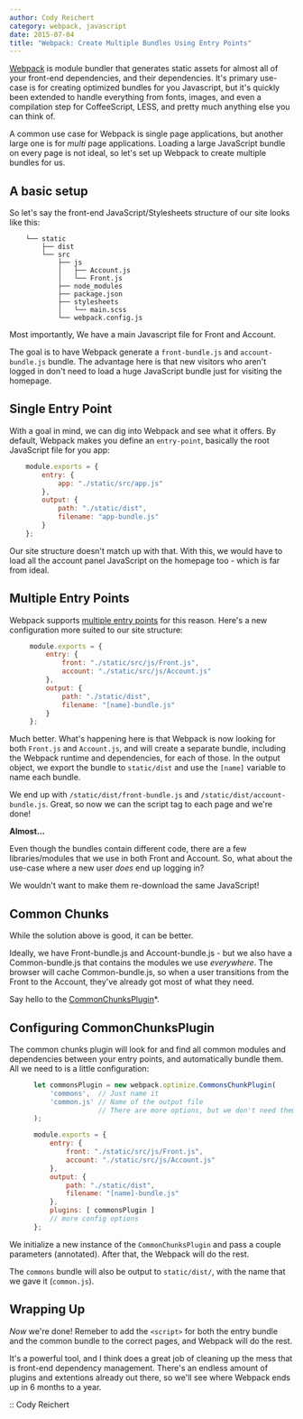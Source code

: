 ```yaml
---
author: Cody Reichert
category: webpack, javascript
date: 2015-07-04
title: "Webpack: Create Multiple Bundles Using Entry Points"
---
```


[Webpack](http://webpack.github.io/) is module bundler that generates
static assets for almost all of your front-end dependencies, and their
dependencies. It's primary use-case is for creating optimized bundles
for you Javascript, but it's quickly been extended to handle
everything from fonts, images, and even a compilation step for
CoffeeScript, LESS, and pretty much anything else you can think of.

A common use case for Webpack is single page applications, but another
large one is for *multi* page applications. Loading a large JavaScript
bundle on every page is not ideal, so let's set up Webpack to create
multiple bundles for us.

## A basic setup
So let's say the front-end JavaScript/Stylesheets structure of our
site looks like this:

```text
    └── static
        ├── dist
        └── src
            ├── js
            │   ├── Account.js
            │   └── Front.js
            ├── node_modules
            ├── package.json
            ├── stylesheets
            │   └── main.scss
            └── webpack.config.js
```

Most importantly, We have a main Javascript file for Front and
Account.

The goal is to have Webpack generate a `front-bundle.js` and
`account-bundle.js` bundle. The advantage here is that new visitors
who aren't logged in don't need to load a huge JavaScript bundle
just for visiting the homepage.

## Single Entry Point

With a goal in mind, we can dig into Webpack and see what it offers.
By default, Webpack makes you define an `entry-point`, basically the
root JavaScript file for you app:

```js
    module.exports = {
        entry: {
            app: "./static/src/app.js"
        },
        output: {
            path: "./static/dist",
            filename: "app-bundle.js"
        }
    };
```

Our site structure doesn't match up with that. With this, we would
have to load all the account panel JavaScript on the homepage too -
which is far from ideal.

## Multiple Entry Points

Webpack supports
[multiple entry points](http://webpack.github.io/docs/multiple-entry-points.html)
for this reason. Here's a new configuration more suited to our site
structure:

```js
     module.exports = {
         entry: {
             front: "./static/src/js/Front.js",
             account: "./static/src/js/Account.js"
         },
         output: {
             path: "./static/dist",
             filename: "[name]-bundle.js"
         }
     };
```

Much better. What's happening here is that Webpack is now looking
for both `Front.js` and `Account.js`, and will create a separate
bundle, including the Webpack runtime and dependencies, for each of
those. In the output object, we export the bundle to `static/dist`
and use the `[name]` variable to name each bundle.

We end up with `/static/dist/front-bundle.js` and
`/static/dist/account-bundle.js`. Great, so now we can the script
tag to each page and we're done!

**Almost...**

Even though the bundles contain different code, there are a few
libraries/modules that we use in both Front and Account. So, what
about the use-case where a new user *does* end up logging in?

We wouldn't want to make them re-download the same JavaScript!

## Common Chunks

While the solution above is good, it can be better.

Ideally, we have Front-bundle.js and Account-bundle.js - but we
also have a Common-bundle.js that contains the modules we use
*everywhere*. The browser will cache Common-bundle.js, so when a
user transitions from the Front to the Account, they've already got
most of what they need.

Say hello to the
[CommonChunksPlugin](http://webpack.github.io/docs/list-of-plugins.html#1-commons-chunk-for-entries)*.

## Configuring CommonChunksPlugin
The common chunks plugin will look for and find all common modules
and dependencies between your entry points, and automatically
bundle them. All we need to is a little configuration:

```js
      let commonsPlugin = new webpack.optimize.CommonsChunkPlugin(
          'commons',  // Just name it
          'common.js' // Name of the output file
                      // There are more options, but we don't need them yet.
      );

      module.exports = {
          entry: {
              front: "./static/src/js/Front.js",
              account: "./static/src/js/Account.js"
          },
          output: {
              path: "./static/dist",
              filename: "[name]-bundle.js"
          },
          plugins: [ commonsPlugin ]
          // more config options
      };
```

We initialize a new instance of the `CommonChunksPlugin` and pass
a couple parameters (annotated). After that, the Webpack will do
the rest.

The `commons` bundle will also be output to `static/dist/`, with
the name that we gave it (`common.js`).


## Wrapping Up
*Now* we're done! Remeber to add the `<script>` for both the entry
bundle and the common bundle to the correct pages, and Webpack will
do the rest.

It's a powerful tool, and I think does a great job of cleaning up
the mess that is front-end dependency management. There's an endless
amount of plugins and extentions already out there, so we'll see
where Webpack ends up in 6 months to a year.


:: Cody Reichert
